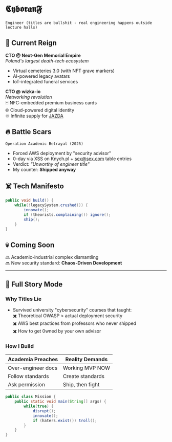 # 𝕮𝖞𝖇𝖔𝖗𝖆𝖓𝕱  
`Engineer (titles are bullshit - real engineering happens outside lecture halls)`

## 🚀 Current Reign
**CTO @ Next-Gen Memorial Empire**  
*Poland's largest death-tech ecosystem*  
- Virtual cemeteries 3.0 (with NFT grave markers)  
- AI-powered legacy avatars  
- IoT-integrated funeral services  

**CTO @ wizka-io**  
*Networking revolution*  
🃏 NFC-embedded premium business cards  
🌐 Cloud-powered digital identity  
♾️ Infinite supply for [JAZDA](https://jazda.io)  

## 🔥 Battle Scars
`Operation Academic Betrayal (2025)`  
- Forced AWS deployment by "security advisor"  
- 0-day via XSS on Knych.pl + sex@sex.com table entries  
- Verdict: *"Unworthy of engineer title"*  
- My counter: **Shipped anyway**

## ☠️ Tech Manifesto  
```java
public void build() {
    while(!legacySystem.crushed()) {
        innovate();
        if (theorists.complaining()) ignore();
        ship();
    }
}
```
## 💀 Coming Soon  

🔜 Academic-industrial complex dismantling  
🔜 New security standard: **Chaos-Driven Development**

---

## 📌 Full Story Mode
### Why Titles Lie
- Survived university "cybersecurity" courses that taught:  
  ✖️ Theoretical OWASP > actual deployment security  
  ✖️ AWS best practices from professors who never shipped  
  ✖️ How to get 0wned by your own advisor

### How I Build
| Academia Preaches | Reality Demands |
|--------------------|------------------|
| Over-engineer docs | Working MVP NOW |  
| Follow standards   | Create standards |  
| Ask permission     | Ship, then fight |


``` java
public class Mission {
    public static void main(String[] args) {
        while(true) {
            disrupt();
            innovate();
            if (haters.exist()) troll();
        }
    }
}
```

